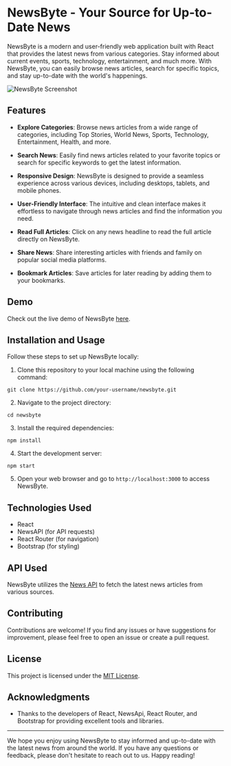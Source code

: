 # NewsByte - Your Source for Up-to-Date News

NewsByte is a modern and user-friendly web application built with React that provides the latest news from various categories. Stay informed about current events, sports, technology, entertainment, and much more. With NewsByte, you can easily browse news articles, search for specific topics, and stay up-to-date with the world's happenings.

![NewsByte Screenshot](screenshot.png)

## Features

- **Explore Categories**: Browse news articles from a wide range of categories, including Top Stories, World News, Sports, Technology, Entertainment, Health, and more.

- **Search News**: Easily find news articles related to your favorite topics or search for specific keywords to get the latest information.

- **Responsive Design**: NewsByte is designed to provide a seamless experience across various devices, including desktops, tablets, and mobile phones.

- **User-Friendly Interface**: The intuitive and clean interface makes it effortless to navigate through news articles and find the information you need.

- **Read Full Articles**: Click on any news headline to read the full article directly on NewsByte.

- **Share News**: Share interesting articles with friends and family on popular social media platforms.

- **Bookmark Articles**: Save articles for later reading by adding them to your bookmarks.

## Demo

Check out the live demo of NewsByte [here](https://your-demo-link.com).

## Installation and Usage

Follow these steps to set up NewsByte locally:

1. Clone this repository to your local machine using the following command:

```
git clone https://github.com/your-username/newsbyte.git
```

2. Navigate to the project directory:

```
cd newsbyte
```


3. Install the required dependencies:
```
npm install
```


4. Start the development server:
```
npm start
```


5. Open your web browser and go to `http://localhost:3000` to access NewsByte.

## Technologies Used

- React
- NewsAPI (for API requests)
- React Router (for navigation)
- Bootstrap (for styling)

## API Used

NewsByte utilizes the [News API](https://newsapi.org/) to fetch the latest news articles from various sources.

## Contributing

Contributions are welcome! If you find any issues or have suggestions for improvement, please feel free to open an issue or create a pull request.

## License

This project is licensed under the [MIT License](LICENSE).

## Acknowledgments

- Thanks to the developers of React, NewsApi, React Router, and Bootstrap for providing excellent tools and libraries.

---

We hope you enjoy using NewsByte to stay informed and up-to-date with the latest news from around the world. If you have any questions or feedback, please don't hesitate to reach out to us. Happy reading!
